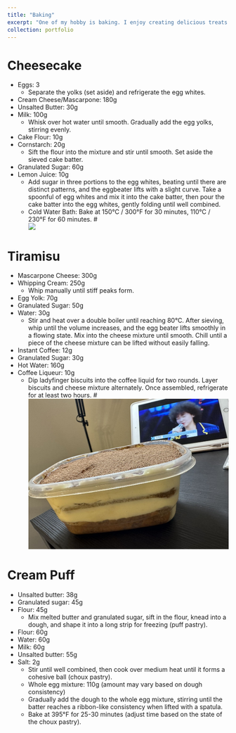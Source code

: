 ```yaml
---
title: "Baking"
excerpt: "One of my hobby is baking. I enjoy creating delicious treats and experimenting with different recipes in the kitchen. Baking allows me to explore my creativity through the art of making pastries, cakes, cookies, and other baked goods. I find joy in the entire process - from selecting high-quality ingredients to mixing and measuring, and finally, seeing the finished product come out of the oven. It’s a rewarding and therapeutic activity for me, and I love sharing the delightful results with family and friends. Whether it’s a simple batch of cookies or an elaborate cake, the act of baking brings a sense of satisfaction and accomplishment into my life."
collection: portfolio
---
```


Cheesecake
======
* Eggs: 3
  * Separate the yolks (set aside) and refrigerate the egg whites.
* Cream Cheese/Mascarpone: 180g
* Unsalted Butter: 30g
* Milk: 100g
    * Whisk over hot water until smooth. Gradually add the egg yolks, stirring evenly.
* Cake Flour: 10g
* Cornstarch: 20g
    * Sift the flour into the mixture and stir until smooth. Set aside the sieved cake batter.
* Granulated Sugar: 60g
* Lemon Juice: 10g
    * Add sugar in three portions to the egg whites, beating until there are distinct patterns, and the eggbeater lifts with a slight curve. Take a spoonful of egg whites and mix it into the cake batter, then pour the cake batter into the egg whites, gently folding until well combined.
    * Cold Water Bath: Bake at 150°C / 300°F for 30 minutes, 110°C / 230°F for 60 minutes.
#<br/><img src='/images/cheesecake.png'>

Tiramisu
======
* Mascarpone Cheese: 300g
* Whipping Cream: 250g
  * Whip manually until stiff peaks form.
* Egg Yolk: 70g
* Granulated Sugar: 50g
* Water: 30g
  * Stir and heat over a double boiler until reaching 80°C. After sieving, whip until the volume increases, and the egg beater lifts smoothly in a flowing state. Mix into the cheese mixture until smooth. Chill until a piece of the cheese mixture can be lifted without easily falling.
* Instant Coffee: 12g
* Granulated Sugar: 30g
* Hot Water: 160g
* Coffee Liqueur: 10g
    * Dip ladyfinger biscuits into the coffee liquid for two rounds. Layer biscuits and cheese mixture alternately. Once assembled, refrigerate for at least two hours.
#<br/><img src='/images/tiramisu.png'>

Cream Puff
======
* Unsalted butter: 38g
* Granulated sugar: 45g
* Flour: 45g
  * Mix melted butter and granulated sugar, sift in the flour, knead into a dough, and shape it into a long strip for freezing (puff pastry).
* Flour: 60g
* Water: 60g
* Milk: 60g
* Unsalted butter: 55g
* Salt: 2g
    * Stir until well combined, then cook over medium heat until it forms a cohesive ball (choux pastry).
    * Whole egg mixture: 110g (amount may vary based on dough consistency)
    * Gradually add the dough to the whole egg mixture, stirring until the batter reaches a ribbon-like consistency when lifted with a spatula.
    * Bake at 395°F for 25-30 minutes (adjust time based on the state of the choux pastry).
